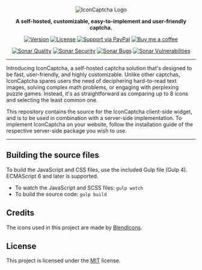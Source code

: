 <br/>

<p align="center">
    <picture>
      <source media="(prefers-color-scheme: dark)" srcset="https://i.imgur.com/k8sIUQI.png">
      <source media="(prefers-color-scheme: light)" srcset="https://i.imgur.com/RMUALSz.png">
      <img alt="IconCaptcha Logo" src="https://i.imgur.com/RMUALSz.png">
    </picture>
</p>

<p align="center">
    <strong>A self-hosted, customizable, easy-to-implement and user-friendly captcha.</strong>
</p>

<p align="center">
    <a href="https://github.com/fabianwennink/IconCaptcha-Plugin-Front-End/releases"><img src="https://img.shields.io/badge/version-4.0.1-orange.svg?style=flat-square" alt="Version" /></a>
    <a href="https://fabianwennink.nl/projects/IconCaptcha/license"><img src="https://img.shields.io/badge/license-MIT-blue.svg?style=flat-square" alt="License" /></a>
    <a href="https://paypal.me/nlgamevideosnl"><img src="https://img.shields.io/badge/support-PayPal-lightblue.svg?style=flat-square" alt="Support via PayPal" /></a>
    <a href="https://www.buymeacoffee.com/fabianwennink"><img src="https://img.shields.io/badge/support-Buy_Me_A_Coffee-lightblue.svg?style=flat-square" alt="Buy me a coffee" /></a>
</p>

<p align="center">
    <a href="https://sonarcloud.io/dashboard?id=fabianwennink_IconCaptcha-Widget"><img src="https://img.shields.io/sonar/alert_status/fabianwennink_IconCaptcha-Widget?server=https%3A%2F%2Fsonarcloud.io&style=flat-square&logo=sonarcloud" alt="Sonar Quality" /></a>
    <a href="https://sonarcloud.io/dashboard?id=fabianwennink_IconCaptcha-Widget"><img src="https://img.shields.io/sonar/security_rating/fabianwennink_IconCaptcha-Widget?server=https%3A%2F%2Fsonarcloud.io&style=flat-square&logo=sonarcloud&color=%234c1" alt="Sonar Security" /></a>
    <a href="https://sonarcloud.io/dashboard?id=fabianwennink_IconCaptcha-Widget"><img src="https://img.shields.io/sonar/bugs/fabianwennink_IconCaptcha-Widget?server=https%3A%2F%2Fsonarcloud.io&style=flat-square&logo=sonarcloud" alt="Sonar Bugs" /></a>
    <a href="https://sonarcloud.io/dashboard?id=fabianwennink_IconCaptcha-Widget"><img src="https://img.shields.io/sonar/vulnerabilities/fabianwennink_IconCaptcha-Widget?server=https%3A%2F%2Fsonarcloud.io&style=flat-square&logo=sonarcloud" alt="Sonar Vulnerabilities" /></a>
</p>

___

Introducing IconCaptcha, a self-hosted captcha solution that's designed to be fast, user-friendly, and highly customizable. Unlike other captchas, IconCaptcha spares users the need of deciphering hard-to-read text images, solving complex math problems, or engaging with perplexing puzzle games. Instead, it's as straightforward as comparing up to 8 icons and selecting the least common one.

This repository contains the source for the IconCaptcha client-side widget, and is to be used in combination with a server-side implementation. To implement IconCaptcha on your website, follow the installation guide of the respective server-side package you wish to use.

___

## Building the source files
To build the JavaScript and CSS files, use the included Gulp file (Gulp 4). ECMAScript 6 and later is supported.

- To watch the JavaScript and SCSS files: ```gulp watch```
- To build the source code: ```gulp build```

## Credits
The icons used in this project are made by [BlendIcons](https://blendicons.com/).

## License
This project is licensed under the [MIT](https://www.fabianwennink.nl/projects/IconCaptcha-Widget/license) license.

